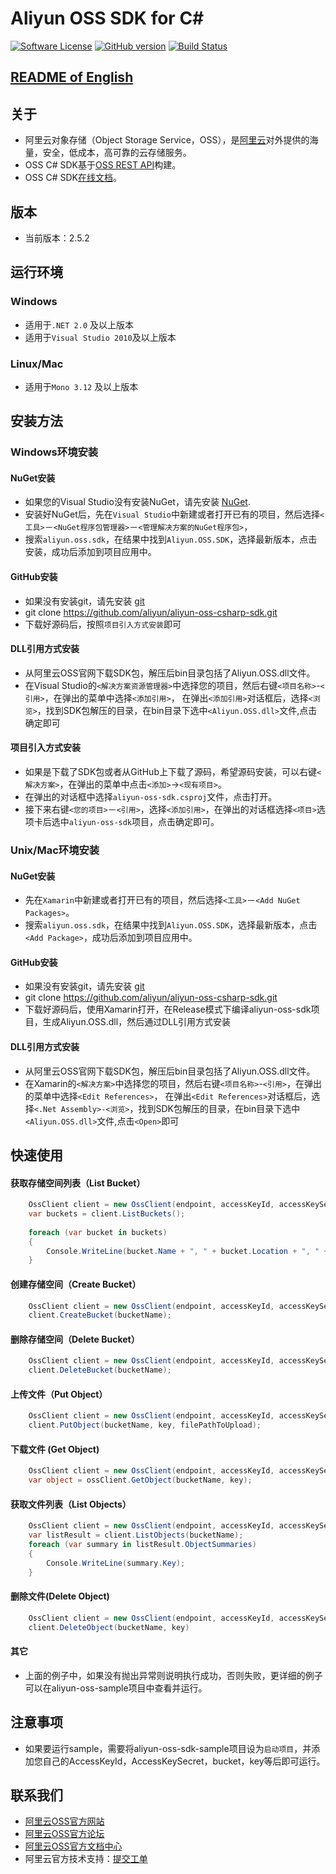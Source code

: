 ﻿# Aliyun OSS SDK for C# 

[![Software License](https://img.shields.io/badge/license-MIT-brightgreen.svg)](LICENSE)
[![GitHub version](https://badge.fury.io/gh/aliyun%2Faliyun-oss-csharp-sdk.svg)](https://badge.fury.io/gh/aliyun%2Faliyun-oss-csharp-sdk)
[![Build Status](https://travis-ci.org/aliyun/aliyun-oss-csharp-sdk.svg?branch=master)](https://travis-ci.org/aliyun/aliyun-oss-csharp-sdk)

## [README of English](https://github.com/aliyun/aliyun-oss-csharp-sdk/blob/master/README.md)

## 关于
 - 阿里云对象存储（Object Storage Service，OSS），是[阿里云](https://www.aliyun.com)对外提供的海量，安全，低成本，高可靠的云存储服务。
 - OSS C# SDK基于[OSS REST API](https://help.aliyun.com/document_detail/31948.html)构建。
 - OSS C# SDK[在线文档](https://gosspublic.alicdn.com/AliyunNetSDK/latest/apidocs/index.html)。

## 版本
 - 当前版本：2.5.2

## 运行环境

### Windows
 - 适用于`.NET 2.0` 及以上版本
 - 适用于`Visual Studio 2010`及以上版本

### Linux/Mac
 - 适用于`Mono 3.12` 及以上版本

## 安装方法
### Windows环境安装
#### NuGet安装
 - 如果您的Visual Studio没有安装NuGet，请先安装 [NuGet](http://docs.nuget.org/docs/start-here/installing-nuget).
 - 安装好NuGet后，先在`Visual Studio`中新建或者打开已有的项目，然后选择`<工具>`－`<NuGet程序包管理器>`－`<管理解决方案的NuGet程序包>`，
 - 搜索`aliyun.oss.sdk`，在结果中找到`Aliyun.OSS.SDK`，选择最新版本，点击安装，成功后添加到项目应用中。

#### GitHub安装
 - 如果没有安装git，请先安装 [git](https://git-scm.com/downloads) 
 - git clone https://github.com/aliyun/aliyun-oss-csharp-sdk.git
 - 下载好源码后，按照`项目引入方式安装`即可

#### DLL引用方式安装
 - 从阿里云OSS官网下载SDK包，解压后bin目录包括了Aliyun.OSS.dll文件。
 - 在Visual Studio的`<解决方案资源管理器>`中选择您的项目，然后右键`<项目名称>`-`<引用>`，在弹出的菜单中选择`<添加引用>`，
在弹出`<添加引用>`对话框后，选择`<浏览>`，找到SDK包解压的目录，在bin目录下选中`<Aliyun.OSS.dll>`文件,点击确定即可

#### 项目引入方式安装
 - 如果是下载了SDK包或者从GitHub上下载了源码，希望源码安装，可以右键`<解决方案>`，在弹出的菜单中点击`<添加>`->`<现有项目>`。
 - 在弹出的对话框中选择`aliyun-oss-sdk.csproj`文件，点击打开。
 - 接下来右键`<您的项目>`－`<引用>`，选择`<添加引用>`，在弹出的对话框选择`<项目>`选项卡后选中`aliyun-oss-sdk`项目，点击确定即可。

### Unix/Mac环境安装
#### NuGet安装
 - 先在`Xamarin`中新建或者打开已有的项目，然后选择`<工具>`－`<Add NuGet Packages>`。
 - 搜索`aliyun.oss.sdk`，在结果中找到`Aliyun.OSS.SDK`，选择最新版本，点击`<Add Package>`，成功后添加到项目应用中。

#### GitHub安装
 - 如果没有安装git，请先安装 [git](https://git-scm.com/downloads) 
 - git clone https://github.com/aliyun/aliyun-oss-csharp-sdk.git
 - 下载好源码后，使用Xamarin打开，在Release模式下编译aliyun-oss-sdk项目，生成Aliyun.OSS.dll，然后通过DLL引用方式安装

#### DLL引用方式安装
 - 从阿里云OSS官网下载SDK包，解压后bin目录包括了Aliyun.OSS.dll文件。
 - 在Xamarin的`<解决方案>`中选择您的项目，然后右键`<项目名称>`-`<引用>`，在弹出的菜单中选择`<Edit References>`，
在弹出`<Edit References>`对话框后，选择`<.Net Assembly>-<浏览>`，找到SDK包解压的目录，在bin目录下选中`<Aliyun.OSS.dll>`文件,点击`<Open>`即可

## 快速使用
#### 获取存储空间列表（List Bucket）
```csharp
    OssClient client = new OssClient(endpoint, accessKeyId, accessKeySecret);    
	var buckets = client.ListBuckets();
	
    foreach (var bucket in buckets)
    {
    	Console.WriteLine(bucket.Name + ", " + bucket.Location + ", " + bucket.Owner);
    }
```
    
#### 创建存储空间（Create Bucket）
```csharp
	OssClient client = new OssClient(endpoint, accessKeyId, accessKeySecret);
	client.CreateBucket(bucketName);
```
	
#### 删除存储空间（Delete Bucket）
```csharp
	OssClient client = new OssClient(endpoint, accessKeyId, accessKeySecret); 
	client.DeleteBucket(bucketName);
```

#### 上传文件（Put Object）
```csharp
	OssClient client = new OssClient(endpoint, accessKeyId, accessKeySecret); 
	client.PutObject(bucketName, key, filePathToUpload);
```

#### 下载文件 (Get Object)
```csharp
	OssClient client = new OssClient(endpoint, accessKeyId, accessKeySecret); 
	var object = ossClient.GetObject(bucketName, key);	
```

#### 获取文件列表（List Objects）
```csharp
	OssClient client = new OssClient(endpoint, accessKeyId, accessKeySecret);
	var listResult = client.ListObjects(bucketName);
	foreach (var summary in listResult.ObjectSummaries)
	{   
		Console.WriteLine(summary.Key);
	}
```
	
#### 删除文件(Delete Object)
```csharp
	OssClient client = new OssClient(endpoint, accessKeyId, accessKeySecret);
	client.DeleteObject(bucketName, key)
```

#### 其它
 - 上面的例子中，如果没有抛出异常则说明执行成功，否则失败，更详细的例子可以在aliyun-oss-sample项目中查看并运行。
	
## 注意事项
 - 如果要运行sample，需要将aliyun-oss-sdk-sample项目设为`启动项目`，并添加您自己的AccessKeyId，AccessKeySecret，bucket，key等后即可运行。

## 联系我们
- [阿里云OSS官方网站](http://oss.aliyun.com)
- [阿里云OSS官方论坛](http://bbs.aliyun.com)
- [阿里云OSS官方文档中心](http://www.aliyun.com/product/oss#Docs)
- 阿里云官方技术支持：[提交工单](https://workorder.console.aliyun.com/#/ticket/createIndex)
